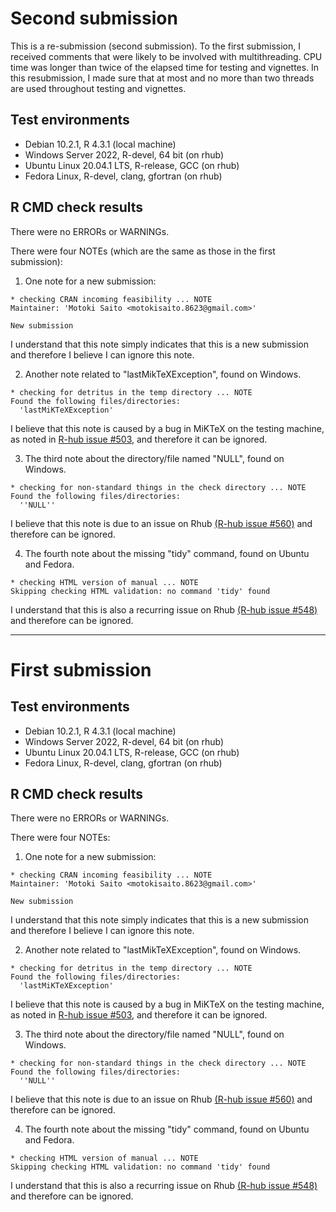 # Second submission
This is a re-submission (second submission). To the first submission, I received comments that were likely to be involved with multithreading. CPU time was longer than twice of the elapsed time for testing and vignettes. In this resubmission, I made sure that at most and no more than two threads are used throughout testing and vignettes.

## Test environments
* Debian 10.2.1, R 4.3.1 (local machine)
* Windows Server 2022, R-devel, 64 bit (on rhub)
* Ubuntu Linux 20.04.1 LTS, R-release, GCC (on rhub)
* Fedora Linux, R-devel, clang, gfortran (on rhub)

## R CMD check results
There were no ERRORs or WARNINGs.

There were four NOTEs (which are the same as those in the first submission):

1. One note for a new submission:
```
* checking CRAN incoming feasibility ... NOTE
Maintainer: 'Motoki Saito <motokisaito.8623@gmail.com>'

New submission
```
I understand that this note simply indicates that this is a new submission and therefore I believe I can ignore this note.

2. Another note related to "lastMikTeXException", found on Windows.
```
* checking for detritus in the temp directory ... NOTE
Found the following files/directories:
  'lastMiKTeXException'
```
I believe that this note is caused by a bug in MiKTeX on the testing machine, as noted in [R-hub issue #503](https://github.com/r-hub/rhub/issues/503), and therefore it can be ignored.

3. The third note about the directory/file named "NULL", found on Windows.
```
* checking for non-standard things in the check directory ... NOTE
Found the following files/directories:
  ''NULL''
```
I believe that this note is due to an issue on Rhub [(R-hub issue #560)](https://github.com/r-hub/rhub/issues/560) and therefore can be ignored.

4. The fourth note about the missing "tidy" command, found on Ubuntu and Fedora.
```
* checking HTML version of manual ... NOTE
Skipping checking HTML validation: no command 'tidy' found
```
I understand that this is also a recurring issue on Rhub [(R-hub issue #548)](https://github.com/r-hub/rhub/issues/548) and therefore can be ignored.

---

# First submission
## Test environments
* Debian 10.2.1, R 4.3.1 (local machine)
* Windows Server 2022, R-devel, 64 bit (on rhub)
* Ubuntu Linux 20.04.1 LTS, R-release, GCC (on rhub)
* Fedora Linux, R-devel, clang, gfortran (on rhub)

## R CMD check results
There were no ERRORs or WARNINGs.

There were four NOTEs:

1. One note for a new submission:
```
* checking CRAN incoming feasibility ... NOTE
Maintainer: 'Motoki Saito <motokisaito.8623@gmail.com>'

New submission
```
I understand that this note simply indicates that this is a new submission and therefore I believe I can ignore this note.

2. Another note related to "lastMikTeXException", found on Windows.
```
* checking for detritus in the temp directory ... NOTE
Found the following files/directories:
  'lastMiKTeXException'
```
I believe that this note is caused by a bug in MiKTeX on the testing machine, as noted in [R-hub issue #503](https://github.com/r-hub/rhub/issues/503), and therefore it can be ignored.

3. The third note about the directory/file named "NULL", found on Windows.
```
* checking for non-standard things in the check directory ... NOTE
Found the following files/directories:
  ''NULL''
```
I believe that this note is due to an issue on Rhub [(R-hub issue #560)](https://github.com/r-hub/rhub/issues/560) and therefore can be ignored.

4. The fourth note about the missing "tidy" command, found on Ubuntu and Fedora.
```
* checking HTML version of manual ... NOTE
Skipping checking HTML validation: no command 'tidy' found
```
I understand that this is also a recurring issue on Rhub [(R-hub issue #548)](https://github.com/r-hub/rhub/issues/548) and therefore can be ignored.
